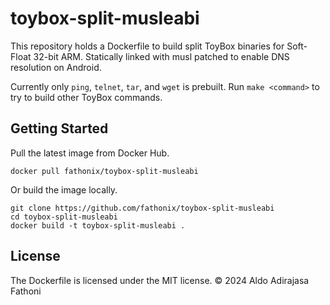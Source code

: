 # toybox-split-musleabi

This repository holds a Dockerfile to build split ToyBox
binaries for Soft-Float 32-bit ARM.
Statically linked with musl patched to enable
DNS resolution on Android.

Currently only `ping`, `telnet`, `tar`, and `wget` is prebuilt.
Run `make <command>` to try to build other ToyBox commands.

## Getting Started

Pull the latest image from Docker Hub.

```
docker pull fathonix/toybox-split-musleabi
```

Or build the image locally.

```
git clone https://github.com/fathonix/toybox-split-musleabi
cd toybox-split-musleabi
docker build -t toybox-split-musleabi .
```

## License

The Dockerfile is licensed under the MIT license.
© 2024 Aldo Adirajasa Fathoni
